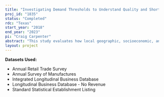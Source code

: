 ```yaml
---
title: "Investigating Demand Thresholds to Understand Quality and Shortcomings of Current Estimates"
proj_id: "1835"
status: "Completed"
rdc: "Texas"
start_year: "2018"
end_year: "2023"
pi: "Craig Carpenter"
abstract: "This study evaluates how local geographic, socioeconomic, and industrial factors impact the size of an industry in a county. We utilize data from the Business Register, the Longitudinal Business Database, the Annual Retail Trade Survey, and the Annual Survey of Manufactures, as well as other economic and demographic datasets to assess the size of an industry in a county. We model the unbiased minimum and total establishment counts due to the inclusion of nonemployers, and the increased accuracy in the measurement of industry size by using employment and payroll, rather than only the number of establishments, in a broader range of industries than previous research has addressed. We also examine how local geographic, socioeconomic, and industrial factors predict operating costs, and how local geographic, socioeconomic, and industrial factors predict e-commerce usage, which will significantly contribute to economic and regional science academic literature."
layout: project
---
```


**Datasets Used:**

  - Annual Retail Trade Survey 
  - Annual Survey of Manufactures 
  - Integrated Longitudinal Business Database 
  - Longitudinal Business Database - No Revenue 
  - Standard Statistical Establishment Listing 

